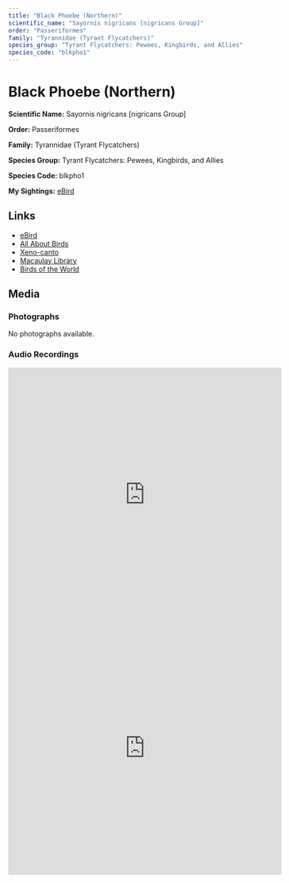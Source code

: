 ```yaml
---
title: "Black Phoebe (Northern)"
scientific_name: "Sayornis nigricans [nigricans Group]"
order: "Passeriformes"
family: "Tyrannidae (Tyrant Flycatchers)"
species_group: "Tyrant Flycatchers: Pewees, Kingbirds, and Allies"
species_code: "blkpho1"
---
```


# Black Phoebe (Northern)

**Scientific Name:** Sayornis nigricans [nigricans Group]

**Order:** Passeriformes

**Family:** Tyrannidae (Tyrant Flycatchers)

**Species Group:** Tyrant Flycatchers: Pewees, Kingbirds, and Allies

**Species Code:** blkpho1

**My Sightings:** [eBird](https://ebird.org/lifelist?r=world&time=life&spp=blkpho1)

## Links
* [eBird](https://ebird.org/species/blkpho1) 
* [All About Birds](https://www.allaboutbirds.org/guide/blkpho1) 
* [Xeno-canto](https://www.xeno-canto.org/species/blkpho1) 
* [Macaulay Library](https://search.macaulaylibrary.org/catalog?taxonCode=blkpho1&sort=rating_rank_desc)
* [Birds of the World](https://birdsoftheworld.org/bow/species/blkpho1)

## Media
### Photographs
No photographs available.

### Audio Recordings
<iframe src="https://macaulaylibrary.org/asset/626447683/embed" width="550" height="510" frameborder="0" allowfullscreen></iframe>
<iframe src="https://macaulaylibrary.org/asset/626995445/embed" width="550" height="510" frameborder="0" allowfullscreen></iframe>
